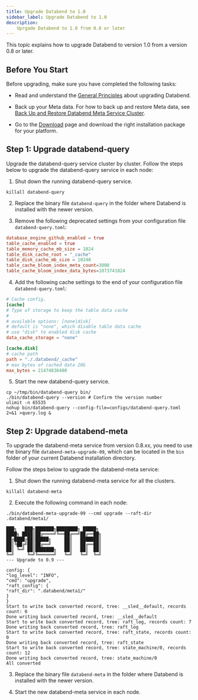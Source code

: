 ```yaml
---
title: Upgrade Databend to 1.0
sidebar_label: Upgrade Databend to 1.0
description:
    Uprgade Databend to 1.0 from 0.8 or later
---
```


This topic explains how to upgrade Databend to version 1.0 from a version 0.8 or later.

## Before You Start

Before upgrading, make sure you have completed the following tasks:

- Read and understand the [General Principles](50-upgrade.md#general-principles) about upgrading Databend.

- Back up your Meta data. For how to back up and restore Meta data, see [Back Up and Restore Databend Meta Service Cluster](../08-backup-restore/10-backup-and-restore-schema.md).

- Go to the [Download](https://databend.rs/download) page and download the right installation package for your platform.

## Step 1: Upgrade databend-query

Upgrade the databend-query service cluster by cluster. Follow the steps below to upgrade the databend-query service in each node:

1. Shut down the running databend-query service.

```shell
killall databend-query
```

2. Replace the binary file `databend-query` in the folder where Databend is installed with the newer version.

3. Remove the following deprecated settings from your configuration file `databend-query.toml`:

```toml
database_engine_github_enabled = true
table_cache_enabled = true
table_memory_cache_mb_size = 1024
table_disk_cache_root = "_cache"
table_disk_cache_mb_size = 10240
table_cache_bloom_index_meta_count=3000
table_cache_bloom_index_data_bytes=1073741824
```

4. Add the following cache settings to the end of your configuration file `databend-query.toml`:

```toml
# Cache config.
[cache]
# Type of storage to keep the table data cache
#
# available options: [none|disk]
# default is "none", which disable table data cache
# use "disk" to enabled disk cache
data_cache_storage = "none"

[cache.disk]
# cache path
path = "./.databend/_cache"
# max bytes of cached data 20G
max_bytes = 21474836480
```

5. Start the new databend-query service.

```shell
cp ~/tmp/bin/databend-query bin/
./bin/databend-query --version # Confirm the version number
ulimit -n 65535
nohup bin/databend-query --config-file=configs/databend-query.toml 2>&1 >query.log &
```

## Step 2: Upgrade databend-meta

To upgrade the databend-meta service from version 0.8.xx, you need to use the binary file `databend-meta-upgrade-09`, which can be located in the `bin` folder of your current Databend installation directory.

Follow the steps below to upgrade the databend-meta service:

1. Shut down the running databend-meta service for all the clusters.

```shell
killall databend-meta
```

2. Execute the following command in each node:

```shell
./bin/databend-meta-upgrade-09 --cmd upgrade --raft-dir .databend/meta1/

███╗   ███╗███████╗████████╗ █████╗
████╗ ████║██╔════╝╚══██╔══╝██╔══██╗
██╔████╔██║█████╗     ██║   ███████║
██║╚██╔╝██║██╔══╝     ██║   ██╔══██║
██║ ╚═╝ ██║███████╗   ██║   ██║  ██║
╚═╝     ╚═╝╚══════╝   ╚═╝   ╚═╝  ╚═╝
--- Upgrade to 0.9 ---

config: {
"log_level": "INFO",
"cmd": "upgrade",
"raft_config": {
"raft_dir": ".databend/meta1/"
}
}
Start to write back converted record, tree: __sled__default, records count: 0
Done writing back converted record, tree: __sled__default
Start to write back converted record, tree: raft_log, records count: 7
Done writing back converted record, tree: raft_log
Start to write back converted record, tree: raft_state, records count: 0
Done writing back converted record, tree: raft_state
Start to write back converted record, tree: state_machine/0, records count: 12
Done writing back converted record, tree: state_machine/0
All converted
```

3. Replace the binary file `databend-meta` in the folder where Databend is installed with the newer version.

4. Start the new databend-meta service in each node.